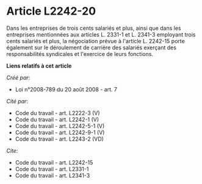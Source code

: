 # Article L2242-20

Dans les entreprises de trois cents salariés et plus, ainsi que dans les entreprises mentionnées aux articles L. 2331-1 et L.
2341-3 employant trois cents salariés et plus, la négociation prévue à l'article L. 2242-15 porte également sur le
déroulement de carrière des salariés exerçant des responsabilités syndicales et l'exercice de leurs fonctions.

**Liens relatifs à cet article**

_Créé par_:

  - Loi n°2008-789 du 20 août 2008 - art. 7

_Cité par_:

  - Code du travail - art. L2222-3 (V)
  - Code du travail - art. L2242-1 (V)
  - Code du travail - art. L2242-5-1 (V)
  - Code du travail - art. L2242-9-1 (V)
  - Code du travail - art. L2243-2 (VD)

_Cite_:

  - Code du travail - art. L2242-15
  - Code du travail - art. L2331-1
  - Code du travail - art. L2341-3
